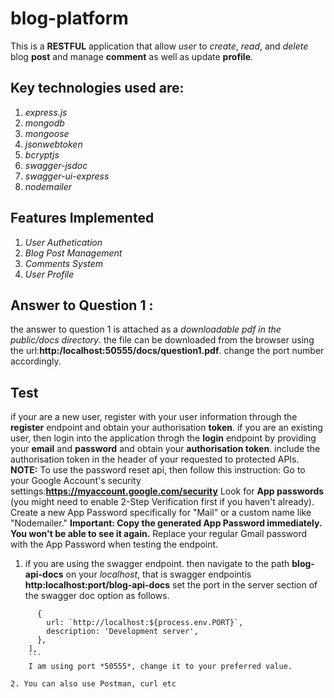 # blog-platform
This is a **RESTFUL** application that allow *user* to *create*, *read*, and *delete* blog **post** and manage **comment** as well as update **profile**.

## Key technologies used are:
1. *express.js*
2. *mongodb*
3. *mongoose*
4. *jsonwebtoken*
5. *bcryptjs*
6. *swagger-jsdoc*
7. *swagger-ui-express*
8. *nodemailer*

## Features Implemented
1. *User Authetication*
2. *Blog Post Management*
3. *Comments System*
4. *User Profile*

## Answer to Question 1 :
the answer to question 1 is attached as a *downloadable pdf in the public/docs directory*.
the file can be downloaded from the browser using the url:**http:/localhost:50555/docs/question1.pdf**. change the port number accordingly.

## Test
if your are a new user, register with your user information through the **register** endpoint and obtain your authorisation **token**.
if you are an existing user, then login into the application throgh the **login** endpoint by providing your **email** and **password** and obtain your **authorisation token**.
include the authorisation token in the header of your requested to protected APIs.
**NOTE:** 
To use the password reset api, then follow this instruction:
Go to your Google Account's security settings:**https://myaccount.google.com/security**
Look for **App passwords** (you might need to enable 2-Step Verification first if you haven't already).
Create a new App Password specifically for "Mail" or a custom name like "Nodemailer."
**Important: Copy the generated App Password immediately. You won't be able to see it again.**
Replace your regular Gmail password with the App Password when testing the endpoint.

1. if you are using the swagger endpoint. then navigate to the path **blog-api-docs** on your *localhost*, that is
swagger endpointis **http:localhost:port/blog-api-docs**
set the port in the server section of the swagger doc option as follows.
```servers: [
      {
        url: `http://localhost:${process.env.PORT}`,
        description: 'Development server',
      },
    ],
    ```
    I am using port *50555*, change it to your preferred value.
    
2. You can also use Postman, curl etc


